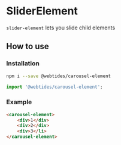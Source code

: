 # SliderElement

`slider-element` lets you slide child elements

## How to use

### Installation

```sh
npm i --save @webtides/carousel-element
```

```js
import '@webtides/carousel-element';
```

### Example

```html
<carousel-element>
    <div>1</div>
    <div>2</div>
    <div>3</li>
</carousel-element>
```
